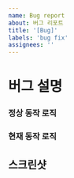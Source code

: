 ```yaml
---
name: Bug report
about: 버그 리포트
title: '[Bug]'
labels: 'bug fix'
assignees: ''
---
```


# 버그 설명

### 정상 동작 로직

### 현재 동작 로직

## 스크린샷
